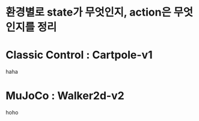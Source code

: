 # 환경별로 state가 무엇인지, action은 무엇인지를 정리

# Classic Control : Cartpole-v1

haha

# MuJoCo : Walker2d-v2

hoho
